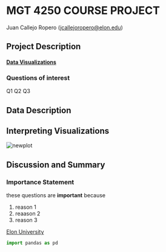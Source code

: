 # MGT 4250 COURSE PROJECT
Juan Callejo Ropero (jcallejoropero@elon.edu)
## Project Description
#### [Data Visualizations](https://elongolftrackmandata.streamlit.app/) 
### Questions of interest
Q1
Q2
Q3

## Data Description

## Interpreting Visualizations

![newplot](https://github.com/JUAN-CALLEJO/mgt4250spring2024/assets/81531257/c567671b-89d5-4805-8ff1-f32b9f5569f3)

## Discussion and Summary


### Importance Statement
these questions are **important** because
1. reason 1
2.  reaason 2
3.  reason 3

[Elon University](https://www.elon.edu)

```python
import pandas as pd
```

